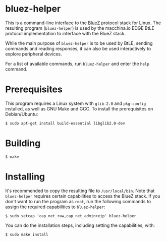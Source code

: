 # bluez-helper

This is a command-line interface to the [BlueZ](http://www.bluez.org) protocol stack for Linux.
The resulting program (`bluez-helper`) is used by the macchina.io EDGE BtLE protocol implementation 
to interface with the BlueZ stack. 

While the main purpose of `bluez-helper` is to be used by BtLE, sending
commands and reading responses, it can also be used interactively to
explore peripheral devices. 

For a list of available commands, run `bluez-helper` and enter the `help` command.

# Prerequisites

This program requires a Linux system with `glib-2.0` and `pkg-config` installed, 
as well as GNU Make and GCC.
To install the prerequisites on Debian/Ubuntu:

```
$ sudo apt-get install build-essential libglib2.0-dev
```

# Building

```
$ make
```

# Installing

It's recommended to copy the resulting file to `/usr/local/bin`.
Note that `bluez-helper` requires certain capabilities to access
the BlueZ stack. If you don't want to run the program as `root`,
run the following commands to assign the required capabilities
to `bluez-helper`:

```
$ sudo setcap 'cap_net_raw,cap_net_admin+eip' bluez-helper
```

You can do the installation steps, including setting the capabilities, with:

```
$ sudo make install
```
